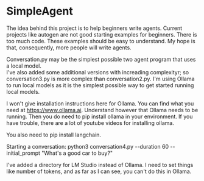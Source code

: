 # SimpleAgent

The idea behind this project is to help beginners write agents.  Current projects like autogen are not good starting examples for beginners.  There is too much code.  These examples should be easy to understand.  My hope is that, consequently, more people will write agents.

Conversation.py may be the simplest possible two agent program that uses a local model.  
I've also added some additional versions with increading complexityr; so conversation3.py is more complex than conversation2.py. I'm using Ollama to run local models as it is the simplest possible way to get started running local models.  

I won't give installation instructions here for Ollama.  You can find what you need at https://www.ollama.ai.  Understand however that Ollama needs to be running.  Then you do need to pip install ollama in your environment. If you have trouble, there are a lot of youtube videos for installing ollama.  

You also need to pip install langchain.

Starting a conversation:  python3 conversation4.py --duration 60 --initial_prompt "What's a good car to buy?"  

I've added a directory for LM Studio instead of Ollama. I need to set things like number of tokens, and as far as I can see, you can't do this in Ollama.  
